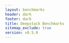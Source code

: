 ```yaml
---
layout: benchmarks
header: dark
footer: dark
title: Deepstack Benchmarks
sitemap_exclude: true
version: v0.5.0
---
```

